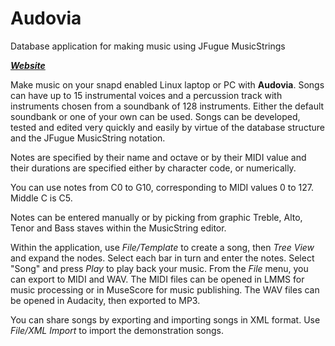 # Audovia
Database application for making music using JFugue MusicStrings

**_[Website](https://songbase.github.io/)_**

Make music on your snapd enabled Linux laptop or PC with **Audovia**.  Songs can have up to 15 instrumental voices and a percussion track with instruments chosen from a soundbank of 128 instruments.  Either the default soundbank or one of your own can be used.  Songs can be developed, tested and edited very quickly and easily by virtue of the database structure and the JFugue MusicString notation.

Notes are specified by their name and octave or by their MIDI value and their durations are specified either by character code, or numerically.

You can use notes from C0 to G10, corresponding to MIDI values 0 to 127.  Middle C is C5.

Notes can be entered manually or by picking from graphic Treble, Alto, Tenor and Bass staves within the MusicString editor.

Within the application, use *File/Template* to create a song, then *Tree View* and expand the nodes.  Select each bar in turn and enter the notes.  Select "Song" and press *Play* to play back your music.  From the *File* menu, you can export to MIDI and WAV.  The MIDI files can be opened in LMMS for music processing or in MuseScore for music publishing.  The WAV files can be opened in Audacity, then exported to MP3.

You can share songs by exporting and importing songs in XML format.  Use *File/XML Import* to import the demonstration songs.

